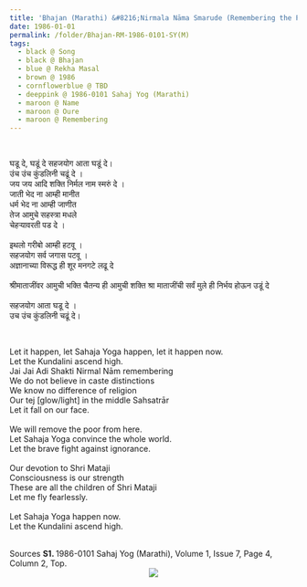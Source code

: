 ```yaml
---
title: 'Bhajan (Marathi) &#8216;Nirmala Nāma Smarude (Remembering the Pure Name)&#8217; by Rekha Masal from 1986-0101 Sahaj Yog (Marathi), Volume 1, Issue 7, Page 4, Column 2, Top'
date: 1986-01-01
permalink: /folder/Bhajan-RM-1986-0101-SY(M)
tags:
  - black @ Song
  - black @ Bhajan
  - blue @ Rekha Masal
  - brown @ 1986
  - cornflowerblue @ TBD
  - deeppink @ 1986-0101 Sahaj Yog (Marathi)
  - maroon @ Name
  - maroon @ Oure
  - maroon @ Remembering   
---
```


<br>

<p>
घडू दे, घडूं दे सहजयोग आता घडूं दे।<br>
उंच उंच कुंडलिनी चढूं दे ।<br>
जय जय आदि शक्ति निर्मल नाम स्मरुं दे ।<br>
जाती भेद ना आम्ही मानीत<br>
धर्म भेद ना आम्ही जाणीत<br>
तेज आमुचे सहस्त्रा मधले<br>
चेहऱ्यावरती पड दे ।<br>
<br>
इथलो गरीबो आम्ही हटवू ।<br>
सहजयोग सर्व जगास पटवू ।<br>
अज्ञानाच्या विरूद्ध ही शूर मनगटे लढू दे<br>
<br>
श्रीमाताजींवर आमुची भक्ति
चैतन्य ही आमुची शक्ति
श्रा माताजींची सर्वं मुले ही
निर्भय होऊन उडूं दे<br>
<br>
सहजयोग आता घडू दे ।<br>
उच उंच कुंडलिनी चढूं दे।
</p>

<br>

<p>
Let it happen, let Sahaja Yoga happen, let it happen now.<br>
Let the Kundalini ascend high.<br>
Jai Jai Adi Shakti Nirmal Nām remembering<br>
We do not believe in caste distinctions<br>
We know no difference of religion<br>
Our tej [glow/light] in the middle Sahsatrār<br>
Let it fall on our face.<br>
<br>
We will remove the poor from here.<br>
Let Sahaja Yoga convince the whole world.<br>
Let the brave fight against ignorance.<br>
<br>
Our devotion to Shri Mataji<br>
Consciousness is our strength<br>
These are all the children of Shri Mataji<br>
Let me fly fearlessly.<br>
<br>
Let Sahaja Yoga happen now.<br>
Let the Kundalini ascend high.
</p>

<br>

<wave-list>
<list-title color="DarkSeaGreen" width="40">Sources</list-title>
  <list-item color="BlanchedAlmond"  width="280"><b>S1. </b> 1986-0101 Sahaj Yog (Marathi), Volume 1, Issue 7, Page 4, Column 2, Top.</list-item>
</wave-list>

<div style="text-align: center"><img src="https://pub-419291371d4c44a1b438e7d5a9e4e904.r2.dev/Bhajan_(Marathi)_Remembering_the_Pure Name_by_Rekha_Masal_from_1986-0101_Sahaj_Yog_(Marathi)_Volume_1_Issue_7_Page_4_Column_2_Top.jpg" /></div>